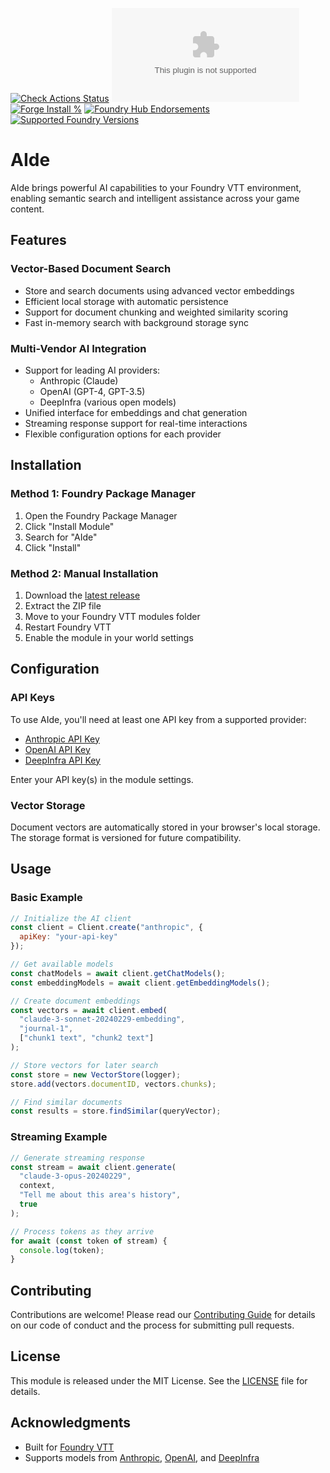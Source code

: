 [![Check Actions Status](https://github.com/SoSly/foundryvtt-aide/workflows/checks/badge.svg)](https://github.com/SoSly/foundryvtt-aide/actions)
[![Downloads](https://img.shields.io/github/downloads/SoSly/foundryvtt-aide/latest/module.zip)](https://github.com/SoSly/foundryvtt-aide/releases/latest)
[![Forge Install %](https://img.shields.io/badge/dynamic/json?label=Forge%20Installs&query=package.installs&suffix=%25&url=https%3A%2F%2Fforge-vtt.com%2Fapi%2Fbazaar%2Fpackage%2Ffoundryvtt-aide&colorB=4aa94a)](https://forge-vtt.com/bazaar#package=foundryvtt-aide)
[![Foundry Hub Endorsements](https://img.shields.io/endpoint?logoColor=white&url=https%3A%2F%2Fwww.foundryvtt-hub.com%2Fwp-json%2Fhubapi%2Fv1%2Fpackage%2Ffoundryvtt-aide%2Fshield%2Fendorsements)](https://www.foundryvtt-hub.com/package/foundryvtt-aide/)
[![Supported Foundry Versions](https://img.shields.io/endpoint?url=https://foundryshields.com/version?url=https://raw.githubusercontent.com/SoSly/foundryvtt-aide/main/module.json)](https://foundryvtt.com/)

# AIde
AIde brings powerful AI capabilities to your Foundry VTT environment, enabling semantic search and intelligent assistance across your game content.

## Features

### Vector-Based Document Search
- Store and search documents using advanced vector embeddings
- Efficient local storage with automatic persistence
- Support for document chunking and weighted similarity scoring
- Fast in-memory search with background storage sync

### Multi-Vendor AI Integration
- Support for leading AI providers:
  - Anthropic (Claude)
  - OpenAI (GPT-4, GPT-3.5)
  - DeepInfra (various open models)
- Unified interface for embeddings and chat generation
- Streaming response support for real-time interactions
- Flexible configuration options for each provider

## Installation

### Method 1: Foundry Package Manager
1. Open the Foundry Package Manager
2. Click "Install Module"
3. Search for "AIde"
4. Click "Install"

### Method 2: Manual Installation
1. Download the [latest release](https://github.com/SoSly/foundryvtt-aide/releases)
2. Extract the ZIP file
3. Move to your Foundry VTT modules folder
4. Restart Foundry VTT
5. Enable the module in your world settings

## Configuration

### API Keys
To use AIde, you'll need at least one API key from a supported provider:
- [Anthropic API Key](https://www.anthropic.com/api)
- [OpenAI API Key](https://platform.openai.com/api-keys)
- [DeepInfra API Key](https://deepinfra.com/)

Enter your API key(s) in the module settings.

### Vector Storage
Document vectors are automatically stored in your browser's local storage. The storage format is versioned for future compatibility.

## Usage

### Basic Example
```javascript
// Initialize the AI client
const client = Client.create("anthropic", {
  apiKey: "your-api-key"
});

// Get available models
const chatModels = await client.getChatModels();
const embeddingModels = await client.getEmbeddingModels();

// Create document embeddings
const vectors = await client.embed(
  "claude-3-sonnet-20240229-embedding",
  "journal-1",
  ["chunk1 text", "chunk2 text"]
);

// Store vectors for later search
const store = new VectorStore(logger);
store.add(vectors.documentID, vectors.chunks);

// Find similar documents
const results = store.findSimilar(queryVector);
```

### Streaming Example
```javascript
// Generate streaming response
const stream = await client.generate(
  "claude-3-opus-20240229",
  context,
  "Tell me about this area's history",
  true
);

// Process tokens as they arrive
for await (const token of stream) {
  console.log(token);
}
```

## Contributing

Contributions are welcome! Please read our [Contributing Guide](CONTRIBUTING.md) for details on our code of conduct and the process for submitting pull requests.

## License

This module is released under the MIT License. See the [LICENSE](LICENSE) file for details.

## Acknowledgments

- Built for [Foundry VTT](https://foundryvtt.com)
- Supports models from [Anthropic](https://www.anthropic.com), [OpenAI](https://openai.com), and [DeepInfra](https://deepinfra.com)
